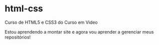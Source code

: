 # html-css
 Curso de HTML5 e CSS3 do Curso em Video

Estou aprendendo a montar site e agora vou aprender a gerenciar meus repositórios!
